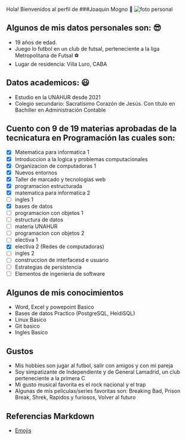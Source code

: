 Hola! Bienvenidos al perfil de 
###Joaquin Mogno :wave:
![foto personal](/home/joaquin/FACULTAD/obj1/presentacion-JoaquinMogno)

## Algunos de mis datos personales son: :sunglasses:
* 19 años de edad.
* Juego lo futbol en un club de futsal, perteneciente a la liga Metropolitana de Futsal :soccer:
* Lugar de residencia: Villa Luro, CABA


## Datos academicos: :smiley:
* Estudio en la UNAHUR desde 2021
* Colegio secundario: Sacratísimo Corazón de Jesús. Con titulo en Bachiller en Administración Contable
  
## Cuento con 9 de 19 materias aprobadas de la tecnicatura en Programación las cuales son:
- [x] Matematica para informatica 1
- [x] Introduccion a la logica y problemas computacionales
- [x] Organizacion de computadoras 1
- [x] Nuevos entornos
- [x] Taller de marcado y tecnologias web
- [x] programacion estructurada
- [x] matematica para informatica 2
- [ ] ingles 1
- [x] bases de datos
- [ ] programacion con objetos 1
- [ ] estructura de datos
- [ ] materia UNAHUR
- [ ] programacion con objetos 2
- [ ] electiva 1
- [x] electiva 2 (Redes de computadoras)
- [ ] ingles 2
- [ ] construccion de interfacesd e usuario
- [ ] Estrategias de persistencia
- [ ] Elementos de ingenieria de software

## Algunos de mis conocimientos
* Word, Excel y powepoint Basico
* Bases de datos Practico (PostgreSQL, HeidiSQL)
* Linux Básico
* Git basico
* Ingles Basico

## Gustos
* Mis hobbies son jugar al futbol, salir con amigos y con mi pareja
* Soy simpatizante de Independiente y de General Lamadrid, un club perteneciente a la primera C
* Mi gusto musical favorita es el rock nacional y el trap
* Algunas de mis peliculas/series favoritas son: Breaking Bad, Prison Break, Shrek, Rapidos y furiosos, Volver al futuro

## Referencias Markdown 

* [Emojis](https://gist.github.com/rxaviers/7360908)
